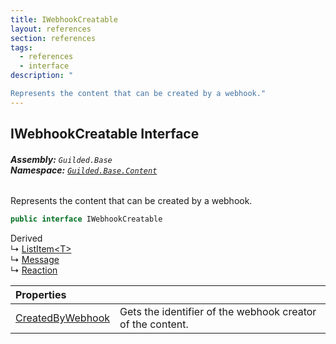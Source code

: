 ```yaml
---
title: IWebhookCreatable
layout: references
section: references
tags:
  - references
  - interface
description: "

Represents the content that can be created by a webhook."
---
```


## IWebhookCreatable Interface
###### **Assembly:** `Guilded.Base`<br/>**Namespace:** [`Guilded.Base.Content`](Guilded.Base.Content.md 'Guilded.Base.Content')

Represents the content that can be created by a webhook.

```csharp
public interface IWebhookCreatable
```

Derived  
&#8627; [ListItem&lt;T&gt;](ListItem_T_.md 'Guilded.Base.Content.ListItem<T>')  
&#8627; [Message](Message.md 'Guilded.Base.Content.Message')  
&#8627; [Reaction](Reaction.md 'Guilded.Base.Content.Reaction')

| Properties | |
| :--- | :--- |
| [CreatedByWebhook](IWebhookCreatable.CreatedByWebhook.md 'Guilded.Base.Content.IWebhookCreatable.CreatedByWebhook') | Gets the identifier of the webhook creator of the content. |

